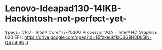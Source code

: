 # Lenovo-Ideapad130-14IKB-Hackintosh-not-perfect-yet-
Specs : CPU = Intel® Core™ i3-7020U Processor
        VGA = Intel® HD Graphics 620
EFI   : https://drive.google.com/open?id=1I5fzkeukfklO3GBH3Dk5IN-Q47ah9NjJ
